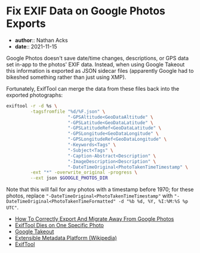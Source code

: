 # Fix EXIF Data on Google Photos Exports

* **author**:: Nathan Acks  
* **date**:: 2021-11-15

Google Photos doesn't save date/time changes, descriptions, or GPS data set in-app to the photos' EXIF data. Instead, when using Google Takeout this information is exported as JSON sidecar files (apparently Google had to bikeshed something rather than just using XMP).

Fortunately, ExifTool can merge the data from these files back into the exported photographs:

```bash
exiftool -r -d %s \
         -tagsfromfile "%d/%F.json" \
                       "-GPSAltitude<GeoDataAltitude" \
                       "-GPSLatitude<GeoDataLatitude" \
                       "-GPSLatitudeRef<GeoDataLatitude" \
                       "-GPSLongitude<GeoDataLongitude" \
                       "-GPSLongitudeRef<GeoDataLongitude" \
                       "-Keywords<Tags" \
                       "-Subject<Tags" \
                       "-Caption-Abstract<Description" \
                       "-ImageDescription<Description" \
                       "-DateTimeOriginal<PhotoTakenTimeTimestamp" \
         -ext "*" -overwrite_original -progress \
         --ext json $GOOGLE_PHOTOS_DIR
```

Note that this will fail for any photos with a timestamp before 1970; for these photos, replace `"-DateTimeOriginal<PhotoTakenTimeTimestamp"` with `"-DateTimeOriginal<PhotoTakenTimeFormatted" -d "%b %d, %Y, %I:%M:%S %p UTC"`.

* [How To Correctly Export And Migrate Away From Google Photos](https://legault.me/post/correctly-migrate-away-from-google-photos-to-icloud)
* [ExifTool Dies on One Specific Photo](https://exiftool.org/forum/index.php?topic=10636.0)
* [Google Takeout](https://takeout.google.com/settings/takeout)
* [Extensible Metadata Platform (Wikipedia)](https://en.wikipedia.org/wiki/Extensible_Metadata_Platform)
* [ExifTool](https://exiftool.org/)
